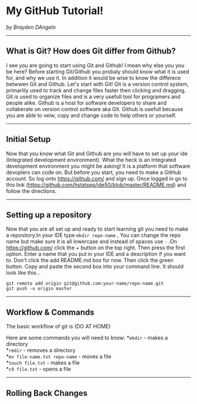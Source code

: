 # My GitHub Tutorial! 

_by Brayden DAngelo_

---
## What is Git? How does Git differ from Github?

I see you are going to start using Git and Github! I mean why else you you be here? Before starting Git/Github you probaly should know what it is used for, and why we use it. In addition it would be wise to know the differece betwwen Git and Github. Let's start with Git! Git is a version control system, primarlily used to track and change files faster then clicking and dragging. Git is used to organize files and is a very usefull tool for programers and people alike. Github is a host for software developers to share and collaberate on version control software aka Git. Github is usefull because you are able to veiw, copy and change code to help others or yourself. 



---
## Initial Setup
Now that you know what Git and Github are you will have to set up your ide (Integrated development environment). What the heck is an Integrated development environment you might be asking! It is a platform that software devoplers can code on. But before you start, you need to make a GitHub account. So log onto https://github.com/ and sign up. Once logged in go to this link (https://github.com/hstatsep/ide50/blob/master/README.md) and follow the directions.

---
## Setting up a repository 
Now that you are all set up and ready to start learning git you need to make a repository.In your IDE type ```mkdir repo-name``` , You can change the repo name but make sure it is all lowercase and instead of spaces use ```-```   .On https://github.com/ click the + button on the top right. Then press the first option. Enter a name that you put in your IDE and a description if you want to. Don't click the add README.md box for now. Then click the green button. Copy and paste the second box into your command line. It should look like this... 

```
git remote add origin git@github.com:your-name/repo-name.git
git push -u origin master
```
---
## Workflow & Commands
The basic workflow of git is (DO AT HOME)


Here are some commands you will need to know:
*```mkdir``` - makes a directory  
*```rmdir``` - removes a directory   
*```mv file-name.txt repo-name``` - moves a file          
*```touch file.txt``` - makes a file       
*```c9 file.txt``` - opens a file      

---
## Rolling Back Changes
